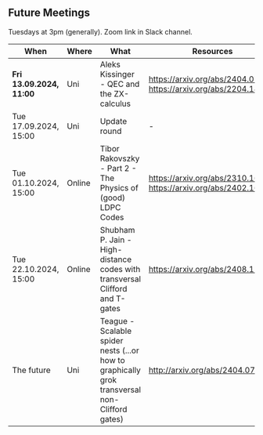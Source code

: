 ## Future Meetings

Tuesdays at 3pm (generally). Zoom link in Slack channel.

| When                      | Where  | What                                                                                          | Resources                                                          |
|---------------------------|--------|-----------------------------------------------------------------------------------------------|--------------------------------------------------------------------|
| **Fri 13.09.2024, 11:00** | Uni    | Aleks Kissinger - QEC and the ZX-calculus                                                     | https://arxiv.org/abs/2404.07828, https://arxiv.org/abs/2204.14038 |
| Tue 17.09.2024, 15:00     | Uni    | Update round                                                                                  | -                                                                  |
| Tue 01.10.2024, 15:00     | Online | Tibor Rakovszky - Part 2 - The Physics of (good) LDPC Codes                                   | https://arxiv.org/abs/2310.16032, https://arxiv.org/abs/2402.16831 |
| Tue 22.10.2024, 15:00     | Online | Shubham P. Jain - High-distance codes with transversal Clifford and T-gates                   | https://arxiv.org/abs/2408.12752                                   | 
| The future                | Uni    | Teague - Scalable spider nests (...or how to graphically grok transversal non-Clifford gates) | http://arxiv.org/abs/2404.07828                                    |
